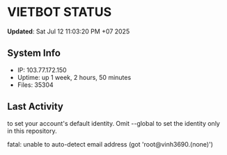 # VIETBOT STATUS
**Updated**: Sat Jul 12 11:03:20 PM +07 2025

## System Info
- IP: 103.77.172.150
- Uptime: up 1 week, 2 hours, 50 minutes
- Files: 35304

## Last Activity

to set your account's default identity.
Omit --global to set the identity only in this repository.

fatal: unable to auto-detect email address (got 'root@vinh3690.(none)')
